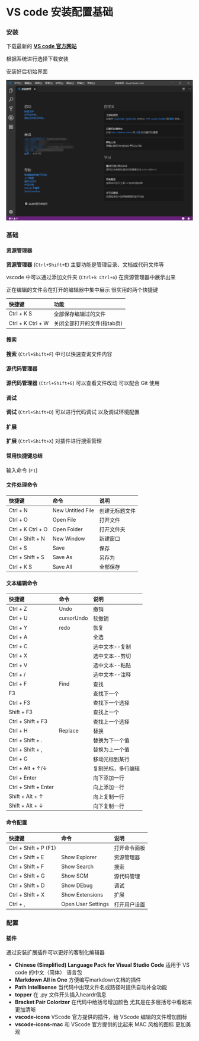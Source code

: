 # VS code 安装配置基础

### 安装

下载最新的 [**VS code 官方网站**](https://code.visualstudio.com/Download)

根据系统进行选择下载安装

安装好后初始界面

![vscode-welcome图片](../../../picture/doc/editors/vscode.picture/vscode-Welcome.png)


### 基础

#### 资源管理器

**资源管理器** (`Ctrl+Shift+E`) 主要功能是管理目录、文档或代码文件等

vscode 中可以通过添加文件夹 (`Ctrl+k Ctrl+o`) 在资源管理器中展示出来

正在编辑的文件会在打开的编辑器中集中展示 很实用的两个快捷键

| 快捷键            | 功能                        |
| :---------------- | :-------------------------- |
| Ctrl + K S        | 全部保存编辑过的文件        |
| Ctrl + K Ctrl + W | 关闭全部打开的文件(指tab页) |

#### 搜索

**搜索** (`Ctrl+Shift+F`) 中可以快速查询文件内容


#### 源代码管理器

**源代码管理器** (`Ctrl+Shift+G`) 可以查看文件改动 可以配合 Git 使用

#### 调试

**调试** (`Ctrl+Shift+D`) 可以进行代码调试 以及调试环境配置

#### 扩展

**扩展** (`Ctrl+Shift+X`) 对插件进行搜索管理

#### 常用快捷键总结

输入命令 (`F1`)

#### 文件处理命令

| 快捷键            | 命令              | 说明           |
| :---------------- | :---------------- | :------------- |
| Ctrl + N          | New Untitled File | 创建无标题文件 |
| Ctrl + O          | Open File         | 打开文件       |
| Ctrl + K Ctrl + O | Open Folder       | 打开文件夹     |
| Ctrl + Shift + N  | New Window        | 新建窗口       |
| Ctrl + S          | Save              | 保存           |
| Ctrl + Shift + S  | Save As           | 另存为         |
| Ctrl + K S        | Save All          | 全部保存       |

#### 文本编辑命令

| 快捷键               | 命令       | 说明               |
| :------------------- | :--------- | :----------------- |
| Ctrl + Z             | Undo       | 撤销               |
| Ctrl + U             | cursorUndo | 软撤销             |
| Ctrl + Y             | redo       | 恢复               |
| Ctrl + A             |            | 全选               |
| Ctrl + C             |            | 选中文本--复制     |
| Ctrl + X             |            | 选中文本--剪切     |
| Ctrl + V             |            | 选中文本--粘贴     |
| Ctrl + /             |            | 选中文本--注释     |
| Ctrl + F             | Find       | 查找               |
| F3                   |            | 查找下一个         |
| Ctrl + F3            |            | 查找下一个选择     |
| Shift + F3           |            | 查找上一个         |
| Ctrl + Shift + F3    |            | 查找上一个选择     |
| Ctrl + H             | Replace    | 替换               |
| Ctrl + Shift + .     |            | 替换为下一个值     |
| Ctrl + Shift + ,     |            | 替换为上一个值     |
| Ctrl + G             |            | 移动光标到某行     |
| Ctrl + Alt + ↑/↓     |            | 复制光标，多行编辑 |
| Ctrl + Enter         |            | 向下添加一行       |
| Ctrl + Shift + Enter |            | 向上添加一行       |
| Shift + Alt + ↑      |            | 向上复制一行       |
| Shift + Alt + ↓      |            | 向下复制一行       |

#### 命令配置

| 快捷键                | 命令               | 说明         |
| :-------------------- | :----------------- | :----------- |
| Ctrl + Shift + P (F1) |                    | 打开命令面板 |
| Ctrl + Shift + E      | Show Explorer      | 资源管理器   |
| Ctrl + Shift + F      | Show Search        | 搜索         |
| Ctrl + Shift + G      | Show SCM           | 源代码管理   |
| Ctrl + Shift + D      | Show DEbug         | 调试         |
| Ctrl + Shift + X      | Show Extensions    | 扩展         |
| Ctrl + ,              | Open User Settings | 打开用户设置 |


### 配置

#### 插件

通过安装扩展插件可以更好的客制化编辑器

- **Chinese (Simplified) Language Pack for Visual Studio Code** 适用于 VS code 的中文（简体） 语言包
- **Markdown All in One** 方便编写markdown文档的插件
- **Path Intellisense** 当代码中出现文件名或路径时提供自动补全功能
- **topper** 在 .py 文件开头插入heardr信息
- **Bracket Pair Colorizer** 在代码中给括号增加颜色 尤其是在多层括号中看起来更加清晰
- **vscode-icons** VScode 官方提供的插件，给 VScode 编辑的文件增加图标
- **vscode-icons-mac** 和 VScode 官方提供的比起来 MAC 风格的图标 更加美观
